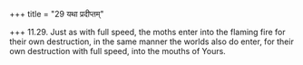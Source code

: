 +++
title = "29 यथा प्रदीप्तम्"

+++
11.29. Just as with full speed, the moths enter into the flaming fire
for their own destruction, in the same manner the worlds also do enter,
for their own destruction with full speed, into the mouths of Yours.
